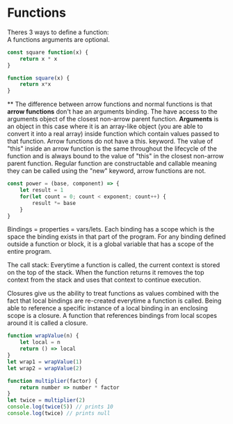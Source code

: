 # Functions

Theres 3 ways to define a function:<br>
A functions arguments are optional.
```javascript
const square function(x) {
    return x * x
}
```

```javascript
function square(x) {
    return x*x
}
```

** The difference between arrow functions and normal functions is that <b>arrow functions</b> don't hae an arguments binding. The have access to the arguments object of the closest non-arrow parent function. <b>Arguments</b> is an object in this case where it is an array-like object (you are able to convert it into a real array) inside function which contain values passed to that function. Arrow functions do not have a this. keyword. The value of "this" inside an arrow function is the same throughout the lifecycle of the function and is always bound to the value of "this" in the closest non-arrow parent function. Regular function are constructable and callable meaning they can be called using the "new" keyword, arrow functions are not. 
```javascript
const power = (base, component) => {
    let result = 1
    for(let count = 0; count < exponent; count++) {
        result *= base
    }
}
```

Bindings = properties = vars/lets. Each binding has a scope which is the space the binding exists in that part of the program. For any binding defined outside a function or block, it is a global variable that has a scope of the entire program.<br>

The call stack: Everytime a function is called, the current context is stored on the top of the stack. When the function returns it removes the top context from the stack and uses that context to continue execution. <br>

Closures give us the ability to treat functions as values combined with the fact that local bindings are re-created everytime a function is called. Being able to reference a specific instance of a local binding in an enclosing scope is a closure. A function that references bindings from local scopes around it is called a closure. 
```javascript
function wrapValue(n) {
    let local = n
    return () => local
}
let wrap1 = wrapValue(1)
let wrap2 = wrapValue(2)
```

```javascript
function multiplier(factor) {
    return number => number * factor
}
let twice = multiplier(2)
console.log(twice(5)) // prints 10
console.log(twice) // prints null
```


